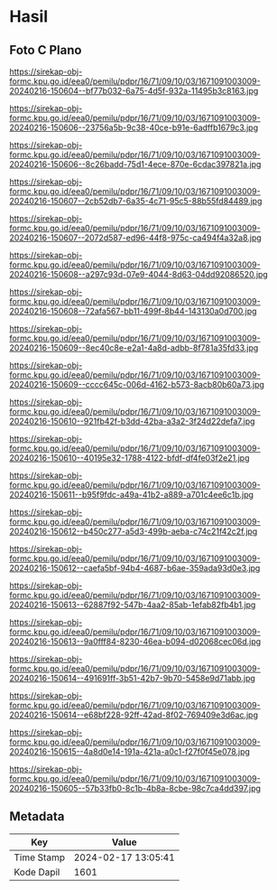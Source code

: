 # Hasil

## Foto C Plano

https://sirekap-obj-formc.kpu.go.id/eea0/pemilu/pdpr/16/71/09/10/03/1671091003009-20240216-150604--bf77b032-6a75-4d5f-932a-11495b3c8163.jpg

https://sirekap-obj-formc.kpu.go.id/eea0/pemilu/pdpr/16/71/09/10/03/1671091003009-20240216-150606--23756a5b-9c38-40ce-b91e-6adffb1679c3.jpg

https://sirekap-obj-formc.kpu.go.id/eea0/pemilu/pdpr/16/71/09/10/03/1671091003009-20240216-150606--8c26badd-75d1-4ece-870e-6cdac397821a.jpg

https://sirekap-obj-formc.kpu.go.id/eea0/pemilu/pdpr/16/71/09/10/03/1671091003009-20240216-150607--2cb52db7-6a35-4c71-95c5-88b55fd84489.jpg

https://sirekap-obj-formc.kpu.go.id/eea0/pemilu/pdpr/16/71/09/10/03/1671091003009-20240216-150607--2072d587-ed96-44f8-975c-ca494f4a32a8.jpg

https://sirekap-obj-formc.kpu.go.id/eea0/pemilu/pdpr/16/71/09/10/03/1671091003009-20240216-150608--a297c93d-07e9-4044-8d63-04dd92086520.jpg

https://sirekap-obj-formc.kpu.go.id/eea0/pemilu/pdpr/16/71/09/10/03/1671091003009-20240216-150608--72afa567-bb11-499f-8b44-143130a0d700.jpg

https://sirekap-obj-formc.kpu.go.id/eea0/pemilu/pdpr/16/71/09/10/03/1671091003009-20240216-150609--8ec40c8e-e2a1-4a8d-adbb-8f781a35fd33.jpg

https://sirekap-obj-formc.kpu.go.id/eea0/pemilu/pdpr/16/71/09/10/03/1671091003009-20240216-150609--cccc645c-006d-4162-b573-8acb80b60a73.jpg

https://sirekap-obj-formc.kpu.go.id/eea0/pemilu/pdpr/16/71/09/10/03/1671091003009-20240216-150610--921fb42f-b3dd-42ba-a3a2-3f24d22defa7.jpg

https://sirekap-obj-formc.kpu.go.id/eea0/pemilu/pdpr/16/71/09/10/03/1671091003009-20240216-150610--40195e32-1788-4122-bfdf-df4fe03f2e21.jpg

https://sirekap-obj-formc.kpu.go.id/eea0/pemilu/pdpr/16/71/09/10/03/1671091003009-20240216-150611--b95f9fdc-a49a-41b2-a889-a701c4ee6c1b.jpg

https://sirekap-obj-formc.kpu.go.id/eea0/pemilu/pdpr/16/71/09/10/03/1671091003009-20240216-150612--b450c277-a5d3-499b-aeba-c74c21f42c2f.jpg

https://sirekap-obj-formc.kpu.go.id/eea0/pemilu/pdpr/16/71/09/10/03/1671091003009-20240216-150612--caefa5bf-94b4-4687-b6ae-359ada93d0e3.jpg

https://sirekap-obj-formc.kpu.go.id/eea0/pemilu/pdpr/16/71/09/10/03/1671091003009-20240216-150613--62887f92-547b-4aa2-85ab-1efab82fb4b1.jpg

https://sirekap-obj-formc.kpu.go.id/eea0/pemilu/pdpr/16/71/09/10/03/1671091003009-20240216-150613--9a0fff84-8230-46ea-b094-d02068cec06d.jpg

https://sirekap-obj-formc.kpu.go.id/eea0/pemilu/pdpr/16/71/09/10/03/1671091003009-20240216-150614--491691ff-3b51-42b7-9b70-5458e9d71abb.jpg

https://sirekap-obj-formc.kpu.go.id/eea0/pemilu/pdpr/16/71/09/10/03/1671091003009-20240216-150614--e68bf228-92ff-42ad-8f02-769409e3d6ac.jpg

https://sirekap-obj-formc.kpu.go.id/eea0/pemilu/pdpr/16/71/09/10/03/1671091003009-20240216-150615--4a8d0e14-191a-421a-a0c1-f27f0f45e078.jpg

https://sirekap-obj-formc.kpu.go.id/eea0/pemilu/pdpr/16/71/09/10/03/1671091003009-20240216-150605--57b33fb0-8c1b-4b8a-8cbe-98c7ca4dd397.jpg


## Metadata

| Key        | Value               |
| ---------- | ------------------- |
| Time Stamp | 2024-02-17 13:05:41 |
| Kode Dapil | 1601                |



